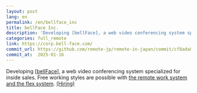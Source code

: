 ```yaml
---
layout: post
lang: en
permalink: /en/bellface_inc
title: bellFace Inc.
description: 'Developing [bellFace], a web video conferencing system specialized for inside sales. Free working styles are possible with the remote work system and the flex system. (Hiring)'
categories: full_remote
link: https://corp.bell-face.com/
commit_url: https://github.com/remote-jp/remote-in-japan/commit/cf8ada8eae0f29603e476cd235d4527e9ea268e4
commit_at:  2025-01-16
---
```


<p>Developing [<a href="https://bell-face.com/">bellFace</a>], a web video conferencing system specialized for inside sales. Free working styles are possible with <a href="https://corp.bell-face.com/workplace">the remote work system and the flex system</a>. <a href="https://hrmos.co/pages/bellface">(Hiring)</a></p>
